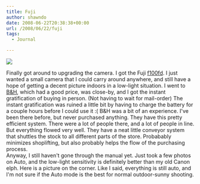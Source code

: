 ```yaml
---
title: Fuji
author: shawndo
date: 2008-06-22T20:38:38+00:00
url: /2008/06/22/fuji
tags:
  - Journal

---
```

![](/images/2008/06/51and9.jpg)

Finally got around to upgrading the camera. I got the Fuji [f100fd][1]. I just wanted a small camera that I could carry around anywhere, and still have a hope of getting a decent picture indoors in a low-light situation. I went to [B&H][2], which had a good price, was close-by, and I got the instant gratification of buying in person. (Not having to wait for mail-order) The instant gratification was ruined a little bit by having to charge the battery for a couple hours before I could use it :( B&H was a bit of an experience. I've been there before, but never purchased anything. They have this pretty efficient system. There were a lot of people there, and a lot of people in line. But everything flowed very well. They have a neat little conveyor system that shuttles the stock to all different parts of the store. Probabably minimizes shoplifting, but also probably helps the flow of the purchasing process.  
Anyway, I still haven't gone through the manual yet. Just took a few photos on Auto, and the low-light sensitivity is definitely better than my old Canon elph. Here is a picture on the corner. Like I said, everything is still auto, and I'm not sure if the Auto mode is the best for normal outdoor-sunny shooting.

 [1]: http://www.fujifilm.com/products/digital_cameras/f/finepix_f100fd/index.html
 [2]: http://www.bhphotovideo.com/find/jsp/area_map.jsp